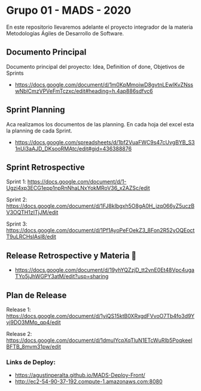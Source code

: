 # Grupo 01 - MADS - 2020

En este repositorio llevaremos adelante el proyecto integrador de la materia Metodologías Ágiles de Desarrollo de Software.

## Documento Principal
Documento principal del proyecto: Idea, Definition of done, Objetivos de Sprints
 - https://docs.google.com/document/d/1m0KpMmoiwD8gvtnLEwIKvZNsswNblCmzVPVeFmTczxc/edit#heading=h.4ap886sdfvc6
 
## Sprint Planning
Aca realizamos los documentos de las planning. En cada hoja del excel esta la planning de cada Sprint.
 -  https://docs.google.com/spreadsheets/d/1bf2VuaFWC9s47cUvgBYB_S31nUi3aAJD_DKsooRMAtc/edit#gid=436388876
 
## Sprint Retrospective
Sprint 1: https://docs.google.com/document/d/1-Ugzi4xp3ECG1epp1npRnNhaLNxYokMRoV36_x2AZSc/edit 

Sprint 2: https://docs.google.com/document/d/1FJ8kIbgxh5O8gA0H_jzq066yZ5uczBV3OQTH1zITjJM/edit

Sprint 3: https://docs.google.com/document/d/1Pf1AyoPeFOekZ3_8Fon2R52yOQEoctT9uLRCHslAsl8/edit

## Release Retrospective y Materia  📑

- https://docs.google.com/document/d/19yhYQZzjD_tt2vnE0Et48Vpc4ugaTYo5jJhWGPY3atM/edit?usp=sharing

## Plan de Release
Release 1: https://docs.google.com/document/d/1yiQS15ktB0XRxgdFVvoO7Tb4fo3d9Yvj9DO3MMp_qp4/edit

Release 2: https://docs.google.com/document/d/1dmulYcpXqTluN1ETcWuRIb5PoqkeelBFTB_8mvm31pw/edit
 
### Links de Deploy:
 - https://agustinperalta.github.io/MADS-Deploy-Front/
 - http://ec2-54-90-37-192.compute-1.amazonaws.com:8080

